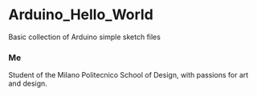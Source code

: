 # Arduino_Hello_World
Basic collection of Arduino simple sketch files

### Me
Student of the Milano Politecnico School of Design, with passions for art and design.
